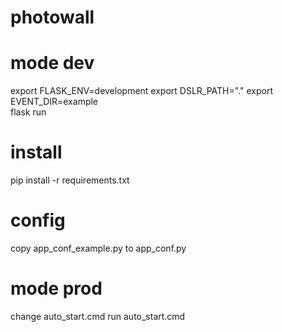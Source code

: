 # photowall

# mode dev
export FLASK_ENV=development
export DSLR_PATH="."
export EVENT_DIR=example    
flask run

# install
pip install -r requirements.txt

# config
copy app_conf_example.py to app_conf.py



# mode prod
change auto_start.cmd
run auto_start.cmd